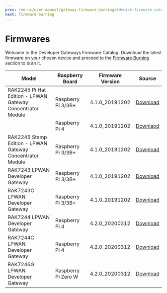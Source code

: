 ```yaml
---
prev: /en-us/user-manual/gateway-firmware-burning/#device-firmware-setup
next: firmware-burning
---
```


# Firmwares

Welcome to the Developer Gateways Firmware Catalog. Download the latest firmware on your chosen device and proceed to the [Firmware Burning](/en-us/user-manual/gateway-firmware-burning/firmware-burning.html#burn-the-firmware) section to burn it. 

|                        Model                              |              Raspberry Board         |Firmware Version|       Source           |
|-----------------------------------------------------------|--------------------------------------|----------------|------------------------|
|RAK2245 Pi Hat Edition - LPWAN <br>Gateway Concentrator Module | Raspberry Pi 3/3B+                       |4.1.0_20191202|[Download](https://downloads.rakwireless.com/LoRa/RAK2245-Pi-HAT/Firmware/RAK2245%26RAK831_based_on_Raspbian_OS_for_RPI3_V4.1.0_20191202.zip)|
|                                                           | Raspberry Pi 4                       |4.1.0_20191202|[Downlaod](https://downloads.rakwireless.com/LoRa/RAK2245-Pi-HAT/Firmware/Raspberry-Pi-4/RAK2245%26RAK831_based_on_Raspbian_V4.1.0_20191202.zip)|
|RAK2245 Stamp Edition - LPWAN <br>Gateway Concentrator Module  | Raspberry Pi 3/3B+                       |4.1.0_20191202|[Download](https://downloads.rakwireless.com/LoRa/RAK2245-Pi-HAT/Firmware/RAK2245%26RAK831_based_on_Raspbian_OS_for_RPI3_V4.1.0_20191202.zip)|
|RAK7243 LPWAN Developer Gateway                            | Raspberry Pi 3/3B+                     |4.1.0_20191202|[Download](https://downloads.rakwireless.com/en/LoRa/Pilot-Gateway-Pro-RAK7243/Firmware/RAK7243_Latest_Firmware.zip)|
|RAK7243C LPWAN Developer Gateway                            | Raspberry Pi 3/3B+                     |4.1.0_20191202|[Download](https://downloads.rakwireless.com/en/LoRa/Pilot-Gateway-Pro-RAK7243/Firmware/RAK7243C_Latest_Firmware.zip)|
|RAK7244 LPWAN Developer Gateway                            | Raspberry Pi 4                       |4.2.0_20200312|[Download](https://downloads.rakwireless.com/en/LoRa/Developer-LoRaWAN-Gateway-RAK7244%26RAK7244P/Firmware/RAK7244_Latest_Firmware.zip)|
|RAK7244C LPWAN Developer Gateway                            | Raspberry Pi 4                      |4.2.0_20200312|[Download](https://downloads.rakwireless.com/en/LoRa/Developer-LoRaWAN-Gateway-RAK7244C/Firmware/RAK7244C_Latest_Firmware.zip)|
|RAK7246G LPWAN Developer Gateway                            | Raspberry Pi Zero W                 |4.2.0_20200312|[Download](https://downloads.rakwireless.com/en/LoRa/NeoPi-Gateway-RAK7246/Firmware/RAK7246_Latest_Firmware.zip)|